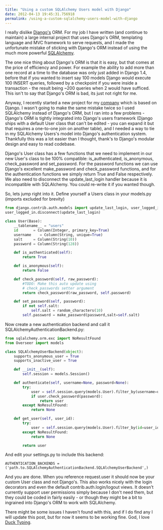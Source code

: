 ```yaml
---
title: "Using a custom SQLAlchemy Users model with Django"
date: 2012-04-13 19:45:31.756918
permalink: /using-a-custom-sqlalchemy-users-model-with-django
---
```


I really dislike [Django's](https://www.djangoproject.com/) ORM. For my job I have written (and continue to maintain) a large internal project that uses Django's ORM, templating language and MVC framework to serve requests, and I made the unfortunate mistake of sticking with Django's ORM instead of using the much more powerful [SQLAlchemy](https://www.sqlalchemy.org/).

The one nice thing about Django's ORM is that it is easy, but that comes at the price of efficiency and power. For example the ability to add more than one record at a time to the database was only just added in Django 1.4, before that if you wanted to insert say 100 models Django would execute 100 INSERT queries, followed by a checkpoint if you were inside a transaction - the result being ~200 queries when 2 would have sufficed. This isn't to say that Django's ORM is bad, its just not right for me.

Anyway, I recently started a new project for my [company](https://www.vps-forge.com) which is based on Django. I wasn't going to make the same mistake twice so I used SQLAlchemy instead of Django's ORM, but I ran into a few problems - Django's ORM is tightly integrated into Django's users framework (Django ships with a default User class that can't be edited - you can expand it but that requires a one-to-one join on another table), and I needed a way to tie in my SQLAlchemy Users's model into Django's authentication system. Thankfully this was a lot easier than I thought, thank's to Django's modular design and easy to read codebase.

Django's User class has a few functions that we need to implement in our new User's class to be 100% compatible: is_authenticated, is_anonymous, check_password and set_password. For the password functions we can use Django's excellent make_password and check_password functions, and for the authentication functions we simply return True and False respectively. We also need to disconnect the update_last_login handler because it is incompatible with SQLAlchemy. You could re-write it if you wanted though.

So, lets jump right into it. Define yourself a Users class in your models.py (imports excluded for brevity)

```python
from django.contrib.auth.models import update_last_login, user_logged_in
user_logged_in.disconnect(update_last_login)

class User(Base):
    __tablename__ = "users"
    id       = Column(Integer, primary_key=True)
    username    = Column(String, unique=True)
    salt     = Column(String(10))
    password = Column(String(128))

    def is_authenticated(self):
        return True

    def is_anonymous(self):
        return False

    def check_password(self, raw_password):
        #TODO: Make this auto update using
        # check_passwords setter argument
        return check_password(raw_password, self.password)

    def set_password(self, password):
        if not self.salt:
            self.salt = random_characters(10)
        self.password = make_password(password,salt=self.salt)
```

Now create a new authentication backend and call it SQLAlchemyAuthenticationBackend.py:

```python
from sqlalchemy.orm.exc import NoResultFound
from Overseer import models

class SQLAlchemyUserBackend(object):
    supports_anonymous_user = True
    supports_inactive_user = True

    def __init__(self):
        self.session = models.Session()

    def authenticate(self, username=None, password=None):
        try:
            user = self.session.query(models.User).filter_by(username=username).one()
            if user.check_password(password):
                return user
        except NoResultFound:
            return None

    def get_user(self, user_id):
        try:
            user = self.session.query(models.User).filter_by(id=user_id).one()
        except NoResultFound:
            return None

        return user
```

And edit your settings.py to include this backend:

    AUTHENTICATION_BACKENDS =     ('path.to.SQLAlchemyAuthenticationBackend.SQLAlchemyUserBackend',)


And you are done. When you reference request.user it should now be your custom User class and not Django's. This also works nicely with the login decorators and even the default contrib.auth.login/logout views. It doesn't currently support user permissions simply because I don't need them, but they could be coded in fairly easily - or though they might be a bit to ingrained into Django's ORM to work with SQLAlchemy.

There might be some issues I haven't found with this, and if I do find any I will update this post, but for now it seems to be working fine. God, I love [Duck Typing](https://en.wikipedia.org/wiki/Duck_typing).
    